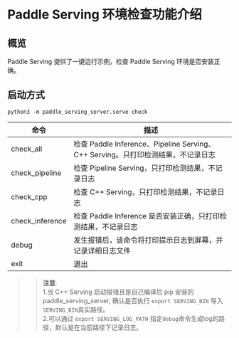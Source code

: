 # Paddle Serving 环境检查功能介绍

## 概览
Paddle Serving 提供了一键运行示例，检查 Paddle Serving 环境是否安装正确。


## 启动方式
```
python3 -m paddle_serving_server.serve check
```

|命令|描述|
|---------|----|
|check_all|检查 Paddle Inference、Pipeline Serving、C++ Serving。只打印检测结果，不记录日志|
|check_pipeline|检查 Pipeline Serving，只打印检测结果，不记录日志|
|check_cpp|检查 C++ Serving，只打印检测结果，不记录日志|
|check_inference|检查 Paddle Inference 是否安装正确，只打印检测结果，不记录日志|
|debug|发生报错后，该命令将打印提示日志到屏幕，并记录详细日志文件|
|exit|退出|
>> **注意**:<br>
>> 1.当 C++ Serving 启动报错且是自己编译后 pip 安装的paddle_serving_server, 确认是否执行 `export SERVING_BIN` 导入`SERVING_BIN`真实路径。<br>
>> 2.可以通过 `export SERVING_LOG_PATH` 指定`debug`命令生成log的路径，默认是在当前路径下记录日志。
